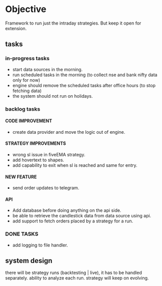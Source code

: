 # Objective

Framework to run just the intraday strategies. But keep it open for extension.

## tasks

### in-progress tasks

- start data sources in the morning.
- run scheduled tasks in the morning (to collect nse and bank nifty data only for now)
- engine should remove the scheduled tasks after office hours (to stop fetching data)
- the system should not run on holidays.

### backlog tasks

#### CODE IMPROVEMENT

- create data provider and move the logic out of engine.

#### STRATEGY IMPROVEMENTS

- wrong sl issue in fiveEMA strategy.
- add hovertext to shapes.
- add capability to exit when sl is reached and same for entry.

#### NEW FEATURE

- send order updates to telegram.

#### API

- Add database before doing anything on the api side.
- be able to retrieve the candlestick data from data source using api.
- add support to fetch orders placed by a strategy for a run.

### DONE TASKS

- add logging to file handler.

## system design

there will be strategy runs (backtesting | live), it has to be handled separately.
ability to analyze each run.
strategy will keep on evolving.
